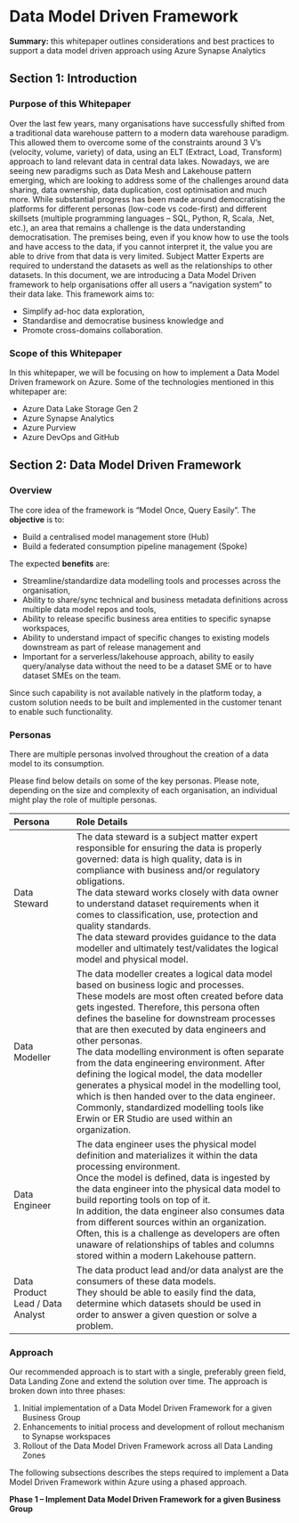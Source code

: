 # Data Model Driven Framework

**Summary:** this whitepaper outlines considerations and best practices to support a data model driven approach using Azure Synapse Analytics

## Section 1: Introduction

### Purpose of this Whitepaper 

Over the last few years, many organisations have successfully shifted from a traditional data warehouse pattern to a modern data warehouse   paradigm. This allowed them to overcome some of the constraints around 3 V’s (velocity, volume, variety) of data, using an ELT (Extract, Load, Transform) approach to land relevant data in central data lakes.
Nowadays, we are seeing new paradigms such as Data Mesh and Lakehouse pattern emerging, which are looking to address some of the challenges around data sharing, data ownership, data duplication, cost optimisation and much more.
While substantial progress has been made around democratising the platforms for different personas (low-code vs code-first) and different skillsets (multiple programming languages – SQL, Python, R, Scala, .Net, etc.), an area that remains a challenge is the data understanding democratisation. The premises being, even if you know how to use the tools and have access to the data, if you cannot interpret it, the value you are able to drive from that data is very limited. Subject Matter Experts are required to understand the datasets as well as the relationships to other datasets.
In this document, we are introducing a Data Model Driven framework to help organisations offer all users a “navigation system” to their data lake. This framework aims to:

* Simplify ad-hoc data exploration,
* Standardise and democratise business knowledge and
* Promote cross-domains collaboration.

### Scope of this Whitepaper
In this whitepaper, we will be focusing on how to implement a Data Model Driven framework on Azure. Some of the technologies mentioned in this whitepaper are:

* Azure Data Lake Storage Gen 2
* Azure Synapse Analytics
* Azure Purview
* Azure DevOps and GitHub

## Section 2: Data Model Driven Framework

### Overview

The core idea of the framework is “Model Once, Query Easily”. The **objective** is to:

* Build a centralised model management store (Hub)
* Build a federated consumption pipeline management (Spoke)

The expected **benefits** are:

* Streamline/standardize data modelling tools and processes across the organisation,
* Ability to share/sync technical and business metadata definitions across multiple data model repos and tools,
* Ability to release specific business area entities to specific synapse workspaces,
* Ability to understand impact of specific changes to existing models downstream as part of release management and
* Important for a serverless/lakehouse approach, ability to easily query/analyse data without the need to be a dataset SME or to have dataset SMEs on the team.

Since such capability is not available natively in the platform today, a custom solution needs to be built and implemented in the customer tenant to enable such functionality.

### Personas

There are multiple personas involved throughout the creation of a data model to its consumption. 

Please find below details on some of the key personas. Please note, depending on the size and complexity of each organisation, an individual might play the role of multiple personas.

| Persona   | Role Details |
|:---------------------------------|:------------|
| Data Steward                     | The data steward is a subject matter expert responsible for ensuring the data is properly governed: data is high quality, data is in compliance with business and/or regulatory obligations. <br> The data steward works closely with data owner to understand dataset requirements  when it comes to classification, use, protection and quality standards. <br> The data steward provides guidance to the data modeller and ultimately test/validates the logical model and physical model. |
| Data Modeller                    | The data modeller creates a logical data model based on business logic and processes. <br> These models are most often created before data gets ingested. Therefore, this persona often defines the baseline for downstream processes that are then executed by data engineers and other personas. <br> The data modelling environment is often separate from the data engineering environment. After defining the logical model, the data modeller generates a physical model in the modelling tool, which is then handed over to the data engineer. <br> Commonly, standardized modelling tools like Erwin or ER Studio are used within an organization. |
| Data Engineer                    | The data engineer uses the physical model definition and materializes it within the data processing environment. <br> Once the model is defined, data is ingested by the data engineer into the physical data model to build reporting tools on top of it. <br> In addition, the data engineer also consumes data from different sources within an organization. Often, this is a challenge as developers are often unaware of relationships of tables and columns stored within a modern Lakehouse pattern. |
| Data Product Lead / Data Analyst | The data product lead and/or data analyst are the consumers of these data models. <br> They should be able to easily find the data, determine which datasets should be used in order to answer a given question or solve a problem. |

### Approach

Our recommended approach is to start with a single, preferably green field, Data Landing Zone and extend the solution over time. The approach is broken down into three phases:

1.	Initial implementation of a Data Model Driven Framework for a given Business Group 
2.	Enhancements to initial process and development of rollout mechanism to Synapse workspaces
3.	Rollout of the Data Model Driven Framework across all Data Landing Zones

The following subsections describes the steps required to implement a Data Model Driven Framework within Azure using a phased approach.

**Phase 1 – Implement Data Model Driven Framework for a given Business Group**


